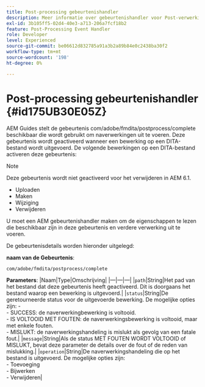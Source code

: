 ```yaml
---
title: Post-processing gebeurtenishandler
description: Meer informatie over gebeurtenishandler voor Post-verwerking
exl-id: 3b105ff5-02d4-40e3-a713-206a7fcf18b2
feature: Post-Processing Event Handler
role: Developer
level: Experienced
source-git-commit: be06612d832785a91a3b2a89b84e0c2438ba30f2
workflow-type: tm+mt
source-wordcount: '198'
ht-degree: 0%

---
```


# Post-processing gebeurtenishandler {#id175UB30E05Z}

AEM Guides stelt de gebeurtenis com/adobe/fmdita/postprocess/complete beschikbaar die wordt gebruikt om naverwerkingen uit te voeren. Deze gebeurtenis wordt geactiveerd wanneer een bewerking op een DITA-bestand wordt uitgevoerd. De volgende bewerkingen op een DITA-bestand activeren deze gebeurtenis:

>[!NOTE]
>
> Deze gebeurtenis wordt niet geactiveerd voor het verwijderen in AEM 6.1.

- Uploaden
- Maken
- Wijziging
- Verwijderen

U moet een AEM gebeurtenishandler maken om de eigenschappen te lezen die beschikbaar zijn in deze gebeurtenis en verdere verwerking uit te voeren.

De gebeurtenisdetails worden hieronder uitgelegd:

**naam van de Gebeurtenis**:

```
com/adobe/fmdita/postprocess/complete 
```

**Parameters**:
|Naam|Type|Omschrijving|
|—|—|—|
|`path`|String|Het pad van het bestand dat deze gebeurtenis heeft geactiveerd. Dit is doorgaans het bestand waarop een bewerking is uitgevoerd.|
|`status`|String|De geretourneerde status voor de uitgevoerde bewerking. De mogelijke opties zijn: - <br> - SUCCESS: de naverwerkingbewerking is voltooid. <br> - IS VOLTOOID MET FOUTEN: de naverwerkingsbewerking is voltooid, maar met enkele fouten. <br> - MISLUKT: de naverwerkingshandeling is mislukt als gevolg van een fatale fout.|
|`message`|String|Als de status MET FOUTEN WORDT VOLTOOID of MISLUKT, bevat deze parameter de details over de fout of de reden van mislukking.|
|`operation`|String|De naverwerkingshandeling die op het bestand is uitgevoerd. De mogelijke opties zijn:<br> - Toevoeging <br> - Bijwerken <br> - Verwijderen|
